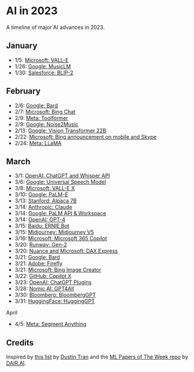 # AI in 2023

A timeline of major AI advances in 2023.

## January

- 1/5: [Microsoft: VALL-E](https://valle-demo.github.io/)
- 1/26: [Google: MusicLM](https://google-research.github.io/seanet/musiclm/examples/)
- 1/30: [Salesforce: BLIP-2](https://arxiv.org/abs/2301.12597)

## February

- 2/6: [Google: Bard](https://blog.google/technology/ai/bard-google-ai-search-updates)
- 2/7: [Microsoft: Bing Chat](https://blogs.microsoft.com/blog/2023/02/07/reinventing-search-with-a-new-ai-powered-microsoft-bing-and-edge-your-copilot-for-the-web/)
- 2/9: [Meta: Toolformer](https://arxiv.org/abs/2302.04761)
- 2/9: [Google: Noise2Music](https://google-research.github.io/noise2music/)
- 2/13: [Google: Vision Transformer 22B](https://twitter.com/m__dehghani/status/1625186144001396737)
- 2/22: [Microsoft: Bing announcement on mobile and Skype](https://blogs.microsoft.com/blog/2023/02/22/the-new-bing-preview-experience-arrives-on-bing-and-edge-mobile-apps-introducing-bing-now-in-skype)
- 2/24: [Meta: LLaMA](https://ai.facebook.com/blog/large-language-model-llama-meta-ai)

## March

- 3/1: [OpenAI: ChatGPT and Whisper API](https://openai.com/blog/introducing-chatgpt-and-whisper-apis)
- 3/6: [Google: Universal Speech Model](https://ai.googleblog.com/2023/03/universal-speech-model-usm-state-of-art.html)
- 3/8: [Microsoft: VALL-E X](https://vallex-demo.github.io/)
- 3/10: [Google: PaLM-E](https://ai.googleblog.com/2023/03/palm-e-embodied-multimodal-language.html)
- 3/13: [Stanford: Alpaca 7B](https://github.com/tatsu-lab/stanford_alpaca)
- 3/14: [Anthropic: Claude](https://www.anthropic.com/index/introducing-claude)
- 3/14: [Google: PaLM API & Workspace](https://blog.google/technology/ai/ai-developers-google-cloud-workspace)
- 3/14: [OpenAI: GPT-4](https://openai.com/research/gpt-4)
- 3/15: [Baidu: ERNIE Bot](https://www.youtube.com/watch?v=ukvEUI3x0vI)
- 3/15: [Midjourney: Midjourney V5](https://twitter.com/midjourney/status/1636130389365497857)
- 3/16: [Microsoft: Microsoft 365 Copilot](https://blogs.microsoft.com/blog/2023/03/16/introducing-microsoft-365-copilot-your-copilot-for-work)
- 3/20: [Runway: Gen-2](https://research.runwayml.com/gen2)
- 3/20: [Nuance and Microsoft: DAX Express](https://news.nuance.com/2023-03-20-Nuance-and-Microsoft-Announce-the-First-Fully-AI-Automated-Clinical-Documentation-Application-for-Healthcare)
- 3/21: [Google: Bard](https://blog.google/technology/ai/try-bard)
- 3/21: [Adobe: Firefly](https://news.adobe.com/news/news-details/2023/Adobe-Unveils-Firefly-a-Family-of-new-Creative-Generative-AI/default.aspx)
- 3/21: [Microsoft: Bing Image Creator](https://blogs.microsoft.com/blog/2023/03/21/create-images-with-your-words-bing-image-creator-comes-to-the-new-bing)
- 3/22: [GitHub: Copilot X](https://github.blog/2023-03-22-github-copilot-x-the-ai-powered-developer-experience)
- 3/23: [OpenAI: ChatGPT Plugins](https://openai.com/blog/chatgpt-plugins)
- 3/28: [Nomic AI: GPT4All](https://github.com/nomic-ai/gpt4all)
- 3/30: [Bloomberg: BloombergGPT](https://www.bloomberg.com/company/press/bloomberggpt-50-billion-parameter-llm-tuned-finance/)
- 3/31: [HuggingFace: HuggingGPT](https://twitter.com/johnjnay/status/1641609645713129473)

April
- 4/5: [Meta: Segment Anything](https://segment-anything.com/)

## Credits

Inspired by [this list](http://dustintran.com/blog/ai-advances) by [Dustin Tran](https://twitter.com/dustinvtran) and the [ML Papers of The Week repo](https://github.com/dair-ai/ML-Papers-of-the-Week) by [DAIR.AI](https://dair.ai/).
